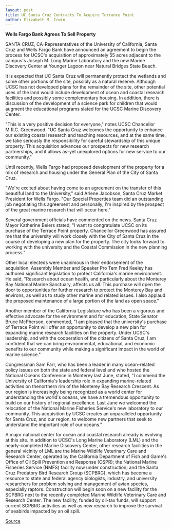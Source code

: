 ```yaml
---
layout: post
title: UC Santa Cruz Contracts To Acquire Terrance Point
author: Elizabeth M. Irwin
---
```


**Wells Fargo Bank Agrees To Sell Property**

SANTA CRUZ, CA-Representatives of the University of California, Santa Cruz and Wells Fargo Bank have announced an agreement to begin the process for UCSC's acquisition of approximately 55 acres adjacent to the campus's Joseph M. Long Marine Laboratory and the new Marine Discovery Center at Younger Lagoon near Natural Bridges State Beach.

It is expected that UC Santa Cruz will permanently protect the wetlands and some other portions of the site, possibly as a natural reserve. Although UCSC has not developed plans for the remainder of the site, other potential uses of the land would include development of ocean and coastal research facilities and possibly some complementary housing. In addition, there is discussion of the development of a science park for children that would augment the educational programs slated for the UCSC Marine Discovery Center.

"This is a very positive decision for everyone," notes UCSC Chancellor M.R.C. Greenwood. "UC Santa Cruz welcomes the opportunity to enhance our existing coastal research and teaching resources, and at the same time, we take seriously the responsibility for careful stewardship of this unique property. This acquisition advances our prospects for new research partnerships, and it allows as-yet unexplored options for new service to our community."

Until recently, Wells Fargo had proposed development of the property for a mix of research and housing under the General Plan of the City of Santa Cruz.

"We're excited about having come to an agreement on the transfer of this beautiful land to the University," said Arlene Jacobson, Santa Cruz Market President for Wells Fargo. "Our Special Properties team did an outstanding job negotiating this agreement and personally, I'm inspired by the prospect of the great marine research that will occur here."

Several government officials have commented on the news. Santa Cruz Mayor Katherine Beiers stated, "I want to congratulate UCSC on its purchase of the Terrace Point property. Chancellor Greenwood has assured me that the university will work closely with the City of Santa Cruz in the course of developing a new plan for the property. The city looks forward to working with the university and the Coastal Commission in the new planning process."

Other local electeds were unanimous in their endorsement of the acquisition. Assembly Member and Speaker Pro Tem Fred Keeley has authored significant legislation to protect California's marine environment. He said, "Research about ocean health, and particularly about the Monterey Bay National Marine Sanctuary, affects us all. This purchase will open the door to opportunities for further research to protect the Monterey Bay and environs, as well as to study other marine and related issues. I also applaud the proposed maintenance of a large portion of the land as open space."

Another member of the California Legislature who has been a vigorous and effective advocate for the environment and for education, State Senator Bruce McPherson, commented, "I am pleased that the university's purchase of Terrace Point will offer an opportunity to develop a new plan for expanding marine research facilities on the property. Under UCSC's leadership, and with the cooperation of the citizens of Santa Cruz, I am confident that we can bring environmental, educational, and economic benefits to our community while making a significant impact in the world of marine science."

Congressman Sam Farr, who has been a leader in many ocean-related policy issues on both the state and federal level and who hosted the National Oceans Conference in Monterey last June, stated, "I commend the University of California's leadership role in expanding marine-related activities on thenorthern rim of the Monterey Bay Research Crescent. As our region is increasingly being recognized as a world center for understanding the world's oceans, we have a tremendous opportunity to build on our history of regional excellence. Last June we welcomed the relocation of the National Marine Fisheries Service's new laboratory to our community. This acquisition by UCSC creates an unparalleled opportunity for Santa Cruz, and our region, to welcome new partners that seek to understand the important role of our oceans."

A major national center for ocean and coastal research already is evolving at this site. In addition to UCSC's Long Marine Laboratory (LML) and the nearly-completed Marine Discovery Center, other research facilities in the general vicinity of LML are the Marine Wildlife Veterinary Care and Research Center, operated by the California Department of Fish and Game's Office of Oil Spill Prevention and Response (OSPR); the National Marine Fisheries Service (NMFS) facility now under construction; and the Santa Cruz Predatory Bird Research Group (SCPBRG), which has become a resource to state and federal agency biologists, industry, and university researchers for problem solving and management of avian species, especially raptors. Construction will begin soon on a new facility for the SCPBRG next to the recently completed Marine Wildlife Veterinary Care and Research Center. The new facility, funded by oil-tax funds, will support current SCPBRG activities as well as new research to improve the survival of seabirds impacted by an oil spill.

[Source](http://www1.ucsc.edu/news_events/press_releases/archive/98-99/04-99/tpoint.htm "Permalink to UC Santa Cruz: Terrace Point land acquired")
